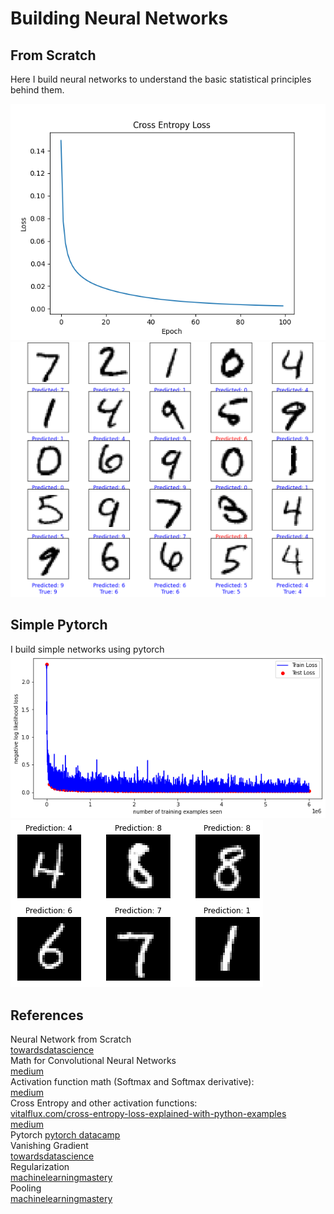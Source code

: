 # Building Neural Networks

## From Scratch
Here I build neural networks to understand the basic statistical principles behind them.

![Plot](./assets/loss_from_scratch.png)  
![Plot](./assets/predictions_scratch.PNG)


## Simple Pytorch
I build simple networks using pytorch
![Plot](./assets/loss_pytorch.png)  
![Plot](./assets/predictions_pytorch.png)

## References
Neural Network from Scratch  
[towardsdatascience](https://towardsdatascience.com/math-neural-network-from-scratch-in-python-d6da9f29ce65)  
Math for Convolutional Neural Networks  
[medium](https://medium.com/@2017csm1006/forward-and-backpropagation-in-convolutional-neural-network-4dfa96d7b37e)  
Activation function math (Softmax and Softmax derivative):  
[medium](https://automata88.medium.com/how-to-implement-the-softmax-derivative-independently-from-any-loss-function-ae6d44363a9d)  
Cross Entropy and other activation functions:  
[vitalflux.com/cross-entropy-loss-explained-with-python-examples](https://vitalflux.com/cross-entropy-loss-explained-with-python-examples/)  
[medium](https://medium.com/swlh/cross-entropy-loss-in-pytorch-c010faf97bab)  
Pytorch 
[pytorch datacamp](https://www.datacamp.com/tutorial/pytorch-tutorial-building-a-simple-neural-network-from-scratch)  
Vanishing Gradient  
[towardsdatascience](https://towardsdatascience.com/the-vanishing-gradient-problem-69bf08b15484)  
Regularization  
[machinelearningmastery](https://machinelearningmastery.com/dropout-for-regularizing-deep-neural-networks/)  
Pooling  
[machinelearningmastery](https://machinelearningmastery.com/pooling-layers-for-convolutional-neural-networks/)


